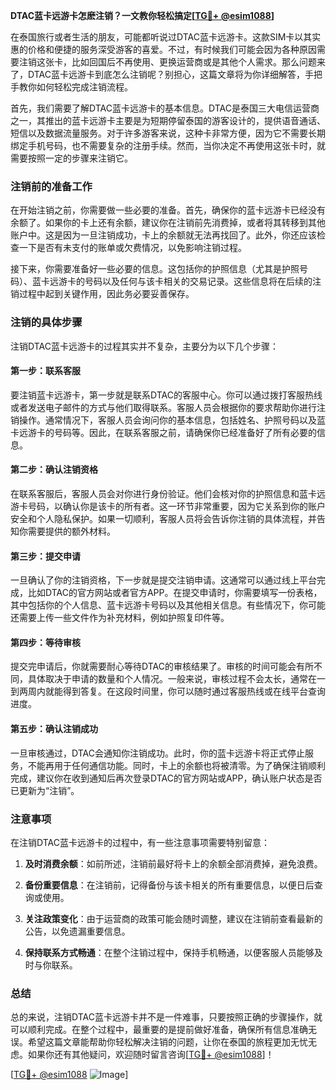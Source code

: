**DTAC蓝卡远游卡怎麽注销？一文教你轻松搞定[[TG💪+ @esim1088](https://t.me/s/esim1088)]**

在泰国旅行或者生活的朋友，可能都听说过DTAC蓝卡远游卡。这款SIM卡以其实惠的价格和便捷的服务深受游客的喜爱。不过，有时候我们可能会因为各种原因需要注销这张卡，比如回国后不再使用、更换运营商或是其他个人需求。那么问题来了，DTAC蓝卡远游卡到底怎么注销呢？别担心，这篇文章将为你详细解答，手把手教你如何轻松完成注销流程。

首先，我们需要了解DTAC蓝卡远游卡的基本信息。DTAC是泰国三大电信运营商之一，其推出的蓝卡远游卡主要是为短期停留泰国的游客设计的，提供语音通话、短信以及数据流量服务。对于许多游客来说，这种卡非常方便，因为它不需要长期绑定手机号码，也不需要复杂的注册手续。然而，当你决定不再使用这张卡时，就需要按照一定的步骤来注销它。

### 注销前的准备工作

在开始注销之前，你需要做一些必要的准备。首先，确保你的蓝卡远游卡已经没有余额了。如果你的卡上还有余额，建议你在注销前先消费掉，或者将其转移到其他账户中。这是因为一旦注销成功，卡上的余额就无法再找回了。此外，你还应该检查一下是否有未支付的账单或欠费情况，以免影响注销过程。

接下来，你需要准备好一些必要的信息。这包括你的护照信息（尤其是护照号码）、蓝卡远游卡的号码以及任何与该卡相关的交易记录。这些信息将在后续的注销过程中起到关键作用，因此务必要妥善保存。

### 注销的具体步骤

注销DTAC蓝卡远游卡的过程其实并不复杂，主要分为以下几个步骤：

#### 第一步：联系客服

要注销蓝卡远游卡，第一步就是联系DTAC的客服中心。你可以通过拨打客服热线或者发送电子邮件的方式与他们取得联系。客服人员会根据你的要求帮助你进行注销操作。通常情况下，客服人员会询问你的基本信息，包括姓名、护照号码以及蓝卡远游卡的号码等。因此，在联系客服之前，请确保你已经准备好了所有必要的信息。

#### 第二步：确认注销资格

在联系客服后，客服人员会对你进行身份验证。他们会核对你的护照信息和蓝卡远游卡号码，以确认你是该卡的所有者。这一环节非常重要，因为它关系到你的账户安全和个人隐私保护。如果一切顺利，客服人员将会告诉你注销的具体流程，并告知你需要提供的额外材料。

#### 第三步：提交申请

一旦确认了你的注销资格，下一步就是提交注销申请。这通常可以通过线上平台完成，比如DTAC的官方网站或者官方APP。在提交申请时，你需要填写一份表格，其中包括你的个人信息、蓝卡远游卡号码以及其他相关信息。有些情况下，你可能还需要上传一些文件作为补充材料，例如护照复印件等。

#### 第四步：等待审核

提交完申请后，你就需要耐心等待DTAC的审核结果了。审核的时间可能会有所不同，具体取决于申请的数量和个人情况。一般来说，审核过程不会太长，通常在一到两周内就能得到答复。在这段时间里，你可以随时通过客服热线或在线平台查询进度。

#### 第五步：确认注销成功

一旦审核通过，DTAC会通知你注销成功。此时，你的蓝卡远游卡将正式停止服务，不能再用于任何通信功能。同时，卡上的余额也将被清零。为了确保注销顺利完成，建议你在收到通知后再次登录DTAC的官方网站或APP，确认账户状态是否已更新为“注销”。

### 注意事项

在注销DTAC蓝卡远游卡的过程中，有一些注意事项需要特别留意：

1. **及时消费余额**：如前所述，注销前最好将卡上的余额全部消费掉，避免浪费。
   
2. **备份重要信息**：在注销前，记得备份与该卡相关的所有重要信息，以便日后查询或使用。

3. **关注政策变化**：由于运营商的政策可能会随时调整，建议在注销前查看最新的公告，以免遗漏重要信息。

4. **保持联系方式畅通**：在整个注销过程中，保持手机畅通，以便客服人员能够及时与你联系。

### 总结

总的来说，注销DTAC蓝卡远游卡并不是一件难事，只要按照正确的步骤操作，就可以顺利完成。在整个过程中，最重要的是提前做好准备，确保所有信息准确无误。希望这篇文章能帮助你轻松解决注销的问题，让你在泰国的旅程更加无忧无虑。如果你还有其他疑问，欢迎随时留言咨询[[TG💪+ @esim1088](https://t.me/s/esim1088)]！

[[TG💪+ @esim1088](https://t.me/s/esim1088) ![Image](https://i.postimg.cc/4NQfJmqS/Snipaste-2025-05-13-00-14-12.png)]